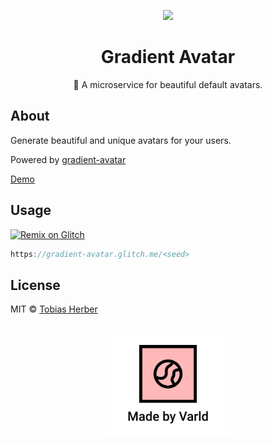 <p align="center"><img src="https://raw.githubusercontent.com/varld/gradient-avatar/master/assets/example.png" /></p>

<h1 align="center">Gradient Avatar</h1>

<p align="center">🌈 A microservice for beautiful default avatars.</p>

## About 

Generate beautiful and unique avatars for your users.

Powered by [gradient-avatar](https://github.com/varld/gradient-avatar)

[Demo](https://gradient-avatar.glitch.me/)

## Usage

[![Remix on Glitch](https://cdn.glitch.com/2703baf2-b643-4da7-ab91-7ee2a2d00b5b%2Fremix-button.svg)](https://glitch.com/edit/#!/remix/gradient-avatar)

```js
https://gradient-avatar.glitch.me/<seed>
```

## License

MIT © [Tobias Herber](https://herber.space)

<p align="center">
  <br/>
  <img width="200px" src="https://github.com/varld/branding/blob/master/varld/Made%20by.svg" />
</p>
